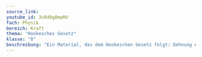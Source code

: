 ```yaml
---
source_link: 
youtube_id: 3cR40g8mpRU
fach: Physik
bereich: Kraft
thema: "Hookesches Gesetz"
klasse: "8"
beschreibung: "Ein Material, das dem Hookeschen Gesetz folgt: Dehnung einer Feder und Federkonstante"
---
```

